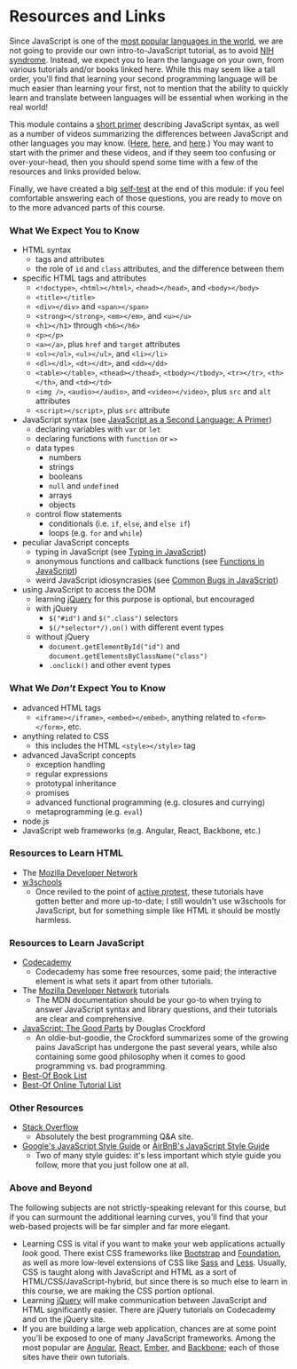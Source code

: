 # Resources and Links

Since JavaScript is one of the [most popular languages in the
world](https://insights.stackoverflow.com/survey/2017#technology-programming-languages),
we are not going to provide our own intro-to-JavaScript tutorial, as to avoid
[NIH syndrome](https://en.wikipedia.org/wiki/Not_invented_here#In_computing).
Instead, we expect you to learn the language on your own, from various
tutorials and/or books linked here.  While this may seem like a tall order,
you'll find that learning your second programming language will be much easier
than learning your first, not to mention that the ability to quickly learn and
translate between languages will be essential when working in the real world!

This module contains a [short primer](3.javascript-primer.html) describing
JavaScript syntax, as well as a number of videos summarizing the differences
between JavaScript and other languages you may know.
([Here](4.typing-in-javascript.html), [here](5.functions-in-javascript.html),
and [here](6.common-bugs-in-javascript.html).) You may want to start with the
primer and these videos, and if they seem too confusing or over-your-head, then
you should spend some time with a few of the resources and links provided
below.

Finally, we have created a big [self-test](7.self-test.html) at the end of this module: if
you feel comfortable answering each of those questions, you are ready to move
on to the more advanced parts of this course.


### What We Expect You to Know

- HTML syntax
  - tags and attributes
  - the role of `id` and `class` attributes, and the difference between them
- specific HTML tags and attributes
  - `<!doctype>`, `<html></html>`, `<head></head>`, and `<body></body>`
  - `<title></title>`
  - `<div></div>` and `<span></span>`
  - `<strong></strong>`, `<em></em>`, and `<u></u>`
  - `<h1></h1>` through `<h6></h6>`
  - `<p></p>`
  - `<a></a>`, plus `href` and `target` attributes
  - `<ol></ol>`, `<ul></ul>`, and `<li></li>`
  - `<dl></dl>`, `<dt></dt>`, and `<dd></dd>`
  - `<table></table>`, `<thead></thead>`, `<tbody></tbody>`, `<tr></tr>`,
	`<th></th>`, and `<td></td>`
  - `<img />`, `<audio></audio>`, and `<video></video>`, plus `src` and `alt`
	attributes
  - `<script></script>`, plus `src` attribute
- JavaScript syntax (see [JavaScript as a Second Language: A
  Primer](3.javascript-primer.html))
  - declaring variables with `var` or `let`
  - declaring functions with `function` or `=>`
  - data types
	- numbers
	- strings
	- booleans
	- `null` and `undefined`
	- arrays
	- objects
  - control flow statements
	- conditionals (i.e. `if`, `else`, and `else if`)
	- loops (e.g. `for` and `while`)
- peculiar JavaScript concepts
  - typing in JavaScript (see [Typing in
	JavaScript](4.typing-in-javascript.html))
  - anonymous functions and callback functions (see [Functions in
	JavaScript](5.functions-in-javascript.html))
  - weird JavaScript idiosyncrasies (see [Common Bugs in
	JavaScript](6.common-bugs-in-javascript.html))
- using JavaScript to access the DOM
  - learning [jQuery](https://jquery.com/) for this purpose is optional, but
	encouraged
  - with jQuery
	- `$("#id")` and `$(".class")` selectors
	- `$(/*selector*/).on()` with different event types
  - without jQuery
	- `document.getElementById("id")` and
	  `document.getElementsByClassName("class")`
	- `.onclick()` and other event types

### What We _Don't_ Expect You to Know

- advanced HTML tags
  - `<iframe></iframe>`, `<embed></embed>`, anything related to
	`<form></form>`, etc.
- anything related to CSS
  - this includes the HTML `<style></style>` tag
- advanced JavaScript concepts
  - exception handling
  - regular expressions
  - prototypal inheritance
  - promises
  - advanced functional programming (e.g. closures and currying)
  - metaprogramming (e.g. `eval`)
- node.js
- JavaScript web frameworks (e.g. Angular, React, Backbone, etc.)


### Resources to Learn HTML

- The [Mozilla Developer Network](https://developer.mozilla.org/en-US/docs/Learn/HTML)
- [w3schools](https://www.w3schools.com/html/)
  - Once reviled to the point of [active protest](http://www.w3fools.com/),
    these tutorials have gotten better and more up-to-date; I still wouldn't
    use w3schools for JavaScript, but for something simple like HTML it should
    be mostly harmless.


### Resources to Learn JavaScript

- [Codecademy](https://www.codecademy.com/)
  - Codecademy has some free resources, some paid; the interactive element is
    what sets it apart from other tutorials.
- The [Mozilla Developer Network](https://developer.mozilla.org/en-US/docs/Web/JavaScript/Guide)
  tutorials
  - The MDN documentation should be your go-to when trying to answer
    JavaScript syntax and library questions, and their tutorials are clear
    and comprehensive.
- [JavaScript: The Good Parts](http://shop.oreilly.com/product/9780596517748.do)
  by Douglas Crockford
  - An oldie-but-goodie, the Crockford summarizes some of the growing pains
    JavaScript has undergone the past several years, while also containing
    some good philosophy when it comes to good programming vs. bad
    programming.
- [Best-Of Book List](https://medium.com/javascript-scene/12-books-every-javascript-developer-should-read-9da76157fb3)
- [Best-Of Online Tutorial List](https://hackr.io/tutorials/learn-javascript)


### Other Resources

- [Stack Overflow](https://stackoverflow.com)
  - Absolutely the best programming Q&A site.
- [Google's JavaScript Style Guide](https://google.github.io/styleguide/jsguide.html)
  or [AirBnB's JavaScript Style Guide](https://github.com/airbnb/javascript)
  - Two of many style guides: it's less important which style guide you follow,
    more that you just follow one at all.


### Above and Beyond

The following subjects are not strictly-speaking relevant for this course, but
if you can surmount the additional learning curves, you'll find that your
web-based projects will be far simpler and far more elegant.

- Learning CSS is vital if you want to make your web applications actually
  *look* good.  There exist CSS frameworks like
  [Bootstrap](https://getbootstrap.com/) and
  [Foundation](https://foundation.zurb.com/), as well as more low-level
  extensions of CSS like [Sass](https://sass-lang.com/) and
  [Less](http://lesscss.org/).  Usually, CSS is taught along with JavaScript
  and HTML as a sort of HTML/CSS/JavaScript-hybrid, but since there is so much
  else to learn in this course, we are making the CSS portion optional.
- Learning [jQuery](https://jquery.com/) will make communication between
  JavaScript and HTML significantly easier.  There are jQuery tutorials on
  Codecademy and on the jQuery site.
- If you are building a large web application, chances are at some point you'll
  be exposed to one of many JavaScript frameworks.  Among the most popular are
  [Angular](https://angularjs.org/), [React](https://reactjs.org/),
  [Ember](https://www.emberjs.com/), and [Backbone](http://backbonejs.org/);
  each of those sites have their own tutorials.
